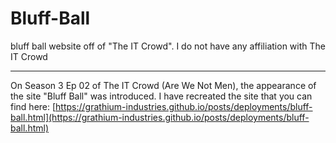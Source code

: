 # Bluff-Ball

bluff ball website off of "The IT Crowd". I do not have any affiliation with The IT Crowd

---

On Season 3 Ep 02 of The IT Crowd (Are We Not Men), the appearance of the site "Bluff Ball" was introduced. I have recreated the site that you can find here: [https://grathium-industries.github.io/posts/deployments/bluff-ball.html](https://grathium-industries.github.io/posts/deployments/bluff-ball.html)

